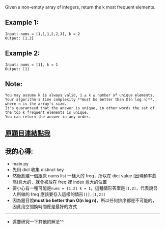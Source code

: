 Given a non-empty array of integers, return the k most frequent elements.

## Example 1:

	Input: nums = [1,1,1,2,2,3], k = 2
	Output: [1,2]

## Example 2:

	Input: nums = [1], k = 1
	Output: [1]

## Note:

	You may assume k is always valid, 1 ≤ k ≤ number of unique elements.
	Your algorithm's time complexity **must be better than O(n log n)**, where n is the array's size.
	It's guaranteed that the answer is unique, in other words the set of the top k frequent elements is unique.
	You can return the answer in any order.

## [原題目連結點我](https://leetcode.com/problems/top-k-frequent-elements/)
	
## 我的心得:
* main.py
* 先用 dict 收集 distinct key
* 然後創建一個跟原 nums list 一樣大的 freq，所以在 dict value (出現頻率愈高)愈大的，就會被放在 freq 裡 index 愈大的位置
* 要小心有一種可能是`nums = [1,2] k = 1`，這種情形答案是`[1,2]`，代表說吾人所做的 freq 應該要存入這樣的情形`[[],[1,2]]`
* 因為題目說**must be better than O(n log n)**，所以任何排序都是不可能的，因此用空間換時間應是最好的方式

-------
* 還要研究一下其他的解法^^